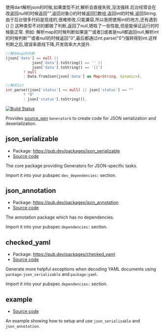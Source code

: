 
使用dart解析json的时候,如果类型不对,解析会直接失败,没法强转.后台经常会在改返回*null*的时候返回"",返回对象{}的时候返回[]数组,返回int的时候,返回String.由于后台很多代码是现成的,很难修改,只能兼容,所以我把使用int的地方,还有遇到{} [] 这种类型不对的都做了判断,返回了null,牺牲了一些性能,但是能保证运行的时候能正常.
例如:
解析map的时候判断如果是""或者[]或者是null都返回null,解析int的时候判断""或者null的时候返回"0",最后都通过int.parse("0")强转得到int.这样判断之后,错误率直线下降,开发效率大大提升.


```dart
//解析map的判断
(json['data'] == null ||
            json['data'].toString() == '' ||
            json['data'].toString() == '[]')
        ? null
        : Data.fromJson(json['data'] as Map<String, dynamic>),

//解析int
int.parse((json['status'] == null) || json['status'] == ""
        ? "0"
        : json['status'].toString()),


````

[![Build Status](https://travis-ci.org/google/json_serializable.dart.svg?branch=master)](https://travis-ci.org/google/json_serializable.dart)

Provides [source_gen] `Generator`s to create code for JSON serialization and
deserialization.

## json_serializable

* Package: https://pub.dev/packages/json_serializable
* [Source code](json_serializable)

The core package providing Generators for JSON-specific tasks.

Import it into your pubspec `dev_dependencies:` section.

## json_annotation

* Package: https://pub.dev/packages/json_annotation
* [Source code](json_annotation)

The annotation package which has no dependencies.

Import it into your pubspec `dependencies:` section.

## checked_yaml

* Package: https://pub.dev/packages/checked_yaml
* [Source code](checked_yaml)

Generate more helpful exceptions when decoding YAML documents using
`package:json_serializable` and `package:yaml`.

Import it into your pubspec `dependencies:` section.

## example

* [Source code](example)

An example showing how to setup and use `json_serializable` and
`json_annotation`.

[source_gen]: https://pub.dev/packages/source_gen
